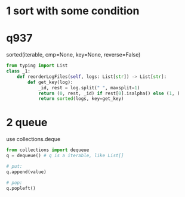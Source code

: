 # 1 sort with some condition
# q937

sorted(iterable, cmp=None, key=None, reverse=False)

```python
from typing import List
class _1:
    def reorderLogFiles(self, logs: List[str]) -> List[str]:
        def get_key(log):
            _id, rest = log.split(" ", maxsplit=1)
            return (0, rest, _id) if rest[0].isalpha() else (1, )
            return sorted(logs, key=get_key)
```

# 2 queue
use collections.deque
```python
from collections import dequeue
q = dequeue() # q is a iterable, like List[]

# put:
q.append(value)

# pop:
q.popleft()

```
